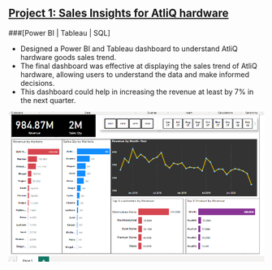 
## [Project 1: Sales Insights for AtliQ hardware](https://github.com/Inder-rana/Project_portfolio/tree/main/Sales_insights)
###[Power BI | Tableau | SQL]
*  Designed a Power BI and Tableau dashboard to understand AtliQ hardware goods sales trend.
*  The final dashboard was effective at displaying the sales trend of AtliQ hardware, allowing users to understand the data and make informed decisions.
*  This dashboard could help in increasing the revenue at least by 7% in the next quarter. 


![](/images/BI_snapshot.PNG)





